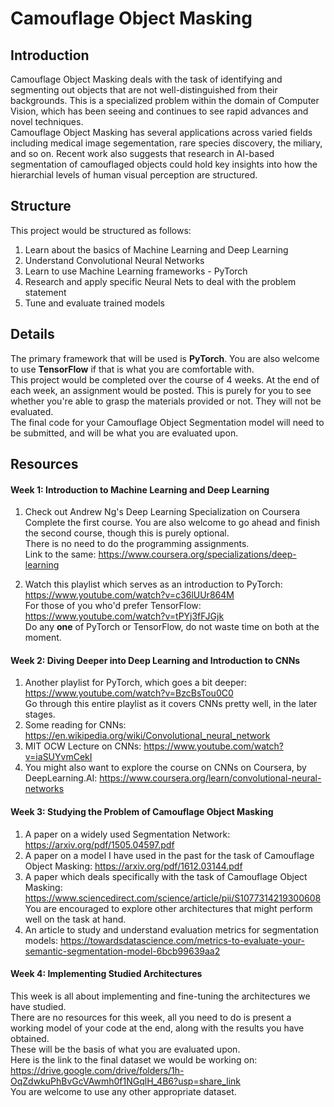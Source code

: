 # <b>Camouflage Object Masking</b>

## Introduction
Camouflage Object Masking deals with the task of identifying and segmenting out objects that are not well-distinguished from their backgrounds. This is a specialized problem within the domain of Computer Vision, which has been seeing and continues to see rapid advances and novel techniques.<br>
Camouflage Object Masking has several applications across varied fields including medical image segementation, rare species discovery, the miliary, and so on. Recent work also suggests that research in AI-based segmentation of camouflaged objects could hold key insights into how the hierarchial levels of human visual perception are structured.<br>

## Structure
This project would be structured as follows:<br>
1. Learn about the basics of Machine Learning and Deep Learning
2. Understand Convolutional Neural Networks
3. Learn to use Machine Learning frameworks - PyTorch
4. Research and apply specific Neural Nets to deal with the problem statement
5. Tune and evaluate trained models
<!-- end of the list -->

## Details
The primary framework that will be used is <b>PyTorch</b>. You are also welcome to use <b>TensorFlow</b> if that is what you are comfortable with.<br>
This project would be completed over the course of 4 weeks. At the end of each week, an assignment would be posted. This is purely for you to see whether you're able to grasp the materials provided or not. They will not be evaluated.<br>
The final code for your Camouflage Object Segmentation model will need to be submitted, and will be what you are evaluated upon.

## Resources
#### Week 1: Introduction to Machine Learning and Deep Learning
1. Check out Andrew Ng's Deep Learning Specialization on Coursera<br>
Complete the first course. You are also welcome to go ahead and finish the second course, though this is purely optional.<br>
There is no need to do the programming assignments.<br>
Link to the same: https://www.coursera.org/specializations/deep-learning

2. Watch this playlist which serves as an introduction to PyTorch: https://www.youtube.com/watch?v=c36lUUr864M <br>
For those of you who'd prefer TensorFlow: https://www.youtube.com/watch?v=tPYj3fFJGjk <br>
Do any <b>one</b> of PyTorch or TensorFlow, do not waste time on both at the moment.

#### Week 2: Diving Deeper into Deep Learning and Introduction to CNNs
1. Another playlist for PyTorch, which goes a bit deeper: https://www.youtube.com/watch?v=BzcBsTou0C0 <br>
Go through this entire playlist as it covers CNNs pretty well, in the later stages.
2. Some reading for CNNs: https://en.wikipedia.org/wiki/Convolutional_neural_network
3. MIT OCW Lecture on CNNs: https://www.youtube.com/watch?v=iaSUYvmCekI
4. You might also want to explore the course on CNNs on Coursera, by DeepLearning.AI: https://www.coursera.org/learn/convolutional-neural-networks

#### Week 3: Studying the Problem of Camouflage Object Masking
1. A paper on a widely used Segmentation Network: https://arxiv.org/pdf/1505.04597.pdf <br>
2. A paper on a model I have used in the past for the task of Camouflage Object Masking: https://arxiv.org/pdf/1612.03144.pdf <br>
3. A paper which deals specifically with the task of Camouflage Object Masking: https://www.sciencedirect.com/science/article/pii/S1077314219300608 <br>
You are encouraged to explore other architectures that might perform well on the task at hand.<br>
4. An article to study and understand evaluation metrics for segmentation models: https://towardsdatascience.com/metrics-to-evaluate-your-semantic-segmentation-model-6bcb99639aa2 <br>

#### Week 4: Implementing Studied Architectures
This week is all about implementing and fine-tuning the architectures we have studied.<br>
There are no resources for this week, all you need to do is present a working model of your code at the end, along with the results you have obtained. <br>
These will be the basis of what you are evaluated upon.<br>
Here is the link to the final dataset we would be working on: https://drive.google.com/drive/folders/1h-OqZdwkuPhBvGcVAwmh0f1NGqlH_4B6?usp=share_link <br>
You are welcome to use any other appropriate dataset.
